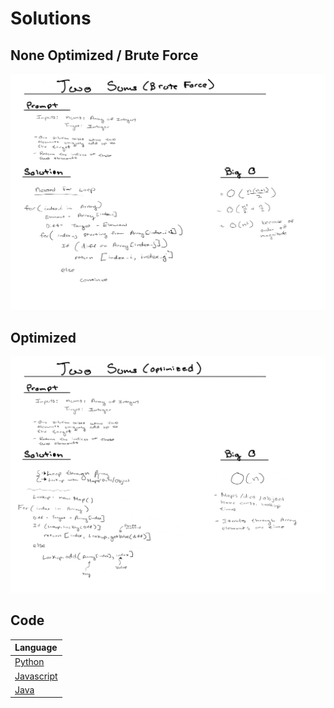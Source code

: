 # Solutions

## None Optimized / Brute Force

![Un_Optimized](./assets/TwoSums_UnOptimized.png)

## Optimized

![Optimized](./assets/TwoSums_Optimized.png)

## Code

| Language |
| :---     |
| [Python](../src/py/core/Leetcode/two_sums.py)|
| [Javascript](../src/js/core/Leetcode/twoSums.js)
| [Java](../src/java/core/leetcode/TwoSums.java) |
